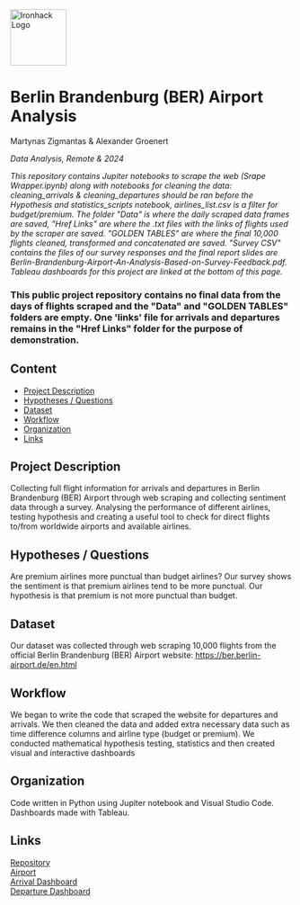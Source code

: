 <img src="https://bit.ly/2VnXWr2" alt="Ironhack Logo" width="100"/>

# Berlin Brandenburg (BER) Airport Analysis
Martynas Zigmantas & Alexander Groenert

*Data Analysis, Remote & 2024*

*This repository contains Jupiter notebooks to scrape the web (Srape Wrapper.ipynb) along with notebooks for cleaning the data: cleaning_arrivals & cleaning_departures should be ran before the Hypothesis and statistics_scripts notebook, airlines_list.csv is a filter for budget/premium. The folder "Data" is where the daily scraped data frames are saved, "Href Links" are where the .txt files with the links of flights used by the scraper are saved. "GOLDEN TABLES" are where the final 10,000 flights cleaned, transformed and concatenated are saved. "Survey CSV" contains the files of our survey responses and the final report slides are Berlin-Brandenburg-Airport-An-Analysis-Based-on-Survey-Feedback.pdf. Tableau dashboards for this project are linked at the bottom of this page.*

### This public project repository contains no final data from the days of flights scraped and the "Data" and "GOLDEN TABLES" folders are empty. One 'links' file for arrivals and departures remains in the "Href Links" folder for the purpose of demonstration.

## Content
- [Project Description](#project-description)
- [Hypotheses / Questions](#hypotheses-/-questions)
- [Dataset](#dataset)
- [Workflow](#workflow)
- [Organization](#organization)
- [Links](#links)

<a name="project-description"></a>

## Project Description
Collecting full flight information for arrivals and departures in Berlin Brandenburg (BER) Airport through web scraping and collecting sentiment data through a survey.
Analysing the performance of different airlines, testing hypothesis and creating a useful tool to check for direct flights to/from worldwide airports and available airlines.

<a name="hypotheses-/-questions"></a>

## Hypotheses / Questions
Are premium airlines more punctual than budget airlines? Our survey shows the sentiment is that premium airlines tend to be more punctual. Our hypothesis is that premium is not more punctual than budget.

<a name="dataset"></a>

## Dataset
Our dataset was collected through web scraping 10,000 flights from the official Berlin Brandenburg (BER) Airport website: https://ber.berlin-airport.de/en.html 

<a name="workflow"></a>

## Workflow
We began to write the code that scraped the website for departures and arrivals. We then cleaned the data and added extra necessary data such as time difference columns and airline type (budget or premium). We conducted mathematical hypothesis testing, statistics and then created visual and interactive dashboards

<a name="organization"></a>

## Organization
Code written in Python using Jupiter notebook and Visual Studio Code. Dashboards made with Tableau.

<a name="links"></a>

## Links

[Repository](https://github.com/Blyatman-coder/berlin_airport_analysis.git)  
[Airport](https://ber.berlin-airport.de/en.html)  
[Arrival Dashboard](https://public.tableau.com/views/ArrivalsBerlin/Analysis?:language=en-GB&:sid=&:redirect=auth&:display_count=n&:origin=viz_share_link)  
[Departure Dashboard](https://public.tableau.com/views/DeparturesBerlin/Analysis?:language=en-GB&:sid=&:redirect=auth&:display_count=n&:origin=viz_share_link)  